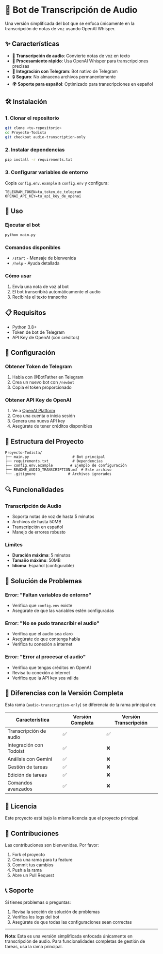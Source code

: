 # 🤖 Bot de Transcripción de Audio

Una versión simplificada del bot que se enfoca únicamente en la transcripción de notas de voz usando OpenAI Whisper.

## ✨ Características

- 🎤 **Transcripción de audio**: Convierte notas de voz en texto
- 🚀 **Procesamiento rápido**: Usa OpenAI Whisper para transcripciones precisas
- 📱 **Integración con Telegram**: Bot nativo de Telegram
- 🔒 **Seguro**: No almacena archivos permanentemente
- 🌍 **Soporte para español**: Optimizado para transcripciones en español

## 🛠️ Instalación

### 1. Clonar el repositorio
```bash
git clone <tu-repositorio>
cd Proyecto-Todista
git checkout audio-transcription-only
```

### 2. Instalar dependencias
```bash
pip install -r requirements.txt
```

### 3. Configurar variables de entorno
Copia `config.env.example` a `config.env` y configura:

```env
TELEGRAM_TOKEN=tu_token_de_telegram
OPENAI_API_KEY=tu_api_key_de_openai
```

## 🚀 Uso

### Ejecutar el bot
```bash
python main.py
```

### Comandos disponibles
- `/start` - Mensaje de bienvenida
- `/help` - Ayuda detallada

### Cómo usar
1. Envía una nota de voz al bot
2. El bot transcribirá automáticamente el audio
3. Recibirás el texto transcrito

## 📋 Requisitos

- Python 3.8+
- Token de bot de Telegram
- API Key de OpenAI (con créditos)

## 🔧 Configuración

### Obtener Token de Telegram
1. Habla con @BotFather en Telegram
2. Crea un nuevo bot con `/newbot`
3. Copia el token proporcionado

### Obtener API Key de OpenAI
1. Ve a [OpenAI Platform](https://platform.openai.com/)
2. Crea una cuenta o inicia sesión
3. Genera una nueva API key
4. Asegúrate de tener créditos disponibles

## 📁 Estructura del Proyecto

```
Proyecto-Todista/
├── main.py                    # Bot principal
├── requirements.txt           # Dependencias
├── config.env.example        # Ejemplo de configuración
├── README_AUDIO_TRANSCRIPTION.md  # Este archivo
└── .gitignore               # Archivos ignorados
```

## 🔍 Funcionalidades

### Transcripción de Audio
- Soporta notas de voz de hasta 5 minutos
- Archivos de hasta 50MB
- Transcripción en español
- Manejo de errores robusto

### Límites
- **Duración máxima**: 5 minutos
- **Tamaño máximo**: 50MB
- **Idioma**: Español (configurable)

## 🚨 Solución de Problemas

### Error: "Faltan variables de entorno"
- Verifica que `config.env` existe
- Asegúrate de que las variables estén configuradas

### Error: "No se pudo transcribir el audio"
- Verifica que el audio sea claro
- Asegúrate de que contenga habla
- Verifica tu conexión a internet

### Error: "Error al procesar el audio"
- Verifica que tengas créditos en OpenAI
- Revisa tu conexión a internet
- Verifica que la API key sea válida

## 🔄 Diferencias con la Versión Completa

Esta rama (`audio-transcription-only`) se diferencia de la rama principal en:

| Característica | Versión Completa | Versión Transcripción |
|----------------|------------------|----------------------|
| Transcripción de audio | ✅ | ✅ |
| Integración con Todoist | ✅ | ❌ |
| Análisis con Gemini | ✅ | ❌ |
| Gestión de tareas | ✅ | ❌ |
| Edición de tareas | ✅ | ❌ |
| Comandos avanzados | ✅ | ❌ |

## 📝 Licencia

Este proyecto está bajo la misma licencia que el proyecto principal.

## 🤝 Contribuciones

Las contribuciones son bienvenidas. Por favor:

1. Fork el proyecto
2. Crea una rama para tu feature
3. Commit tus cambios
4. Push a la rama
5. Abre un Pull Request

## 📞 Soporte

Si tienes problemas o preguntas:

1. Revisa la sección de solución de problemas
2. Verifica los logs del bot
3. Asegúrate de que todas las configuraciones sean correctas

---

**Nota**: Esta es una versión simplificada enfocada únicamente en transcripción de audio. Para funcionalidades completas de gestión de tareas, usa la rama principal. 